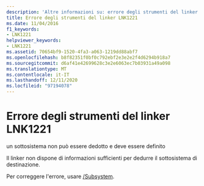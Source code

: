 ```yaml
---
description: 'Altre informazioni su: errore degli strumenti del linker LNK1221'
title: Errore degli strumenti del linker LNK1221
ms.date: 11/04/2016
f1_keywords:
- LNK1221
helpviewer_keywords:
- LNK1221
ms.assetid: 70654bf9-1520-4fa3-a063-1219dd88abf7
ms.openlocfilehash: b8f82351f0bf0c792ebf2e3e2e2f4d6294b918a7
ms.sourcegitcommit: d6af41e42699628c3e2e6063ec7b03931a49a098
ms.translationtype: MT
ms.contentlocale: it-IT
ms.lasthandoff: 12/11/2020
ms.locfileid: "97194078"
---
```

# <a name="linker-tools-error-lnk1221"></a>Errore degli strumenti del linker LNK1221

un sottosistema non può essere dedotto e deve essere definito

Il linker non dispone di informazioni sufficienti per dedurre il sottosistema di destinazione.

Per correggere l'errore, usare [/Subsystem](../../build/reference/subsystem-specify-subsystem.md).
